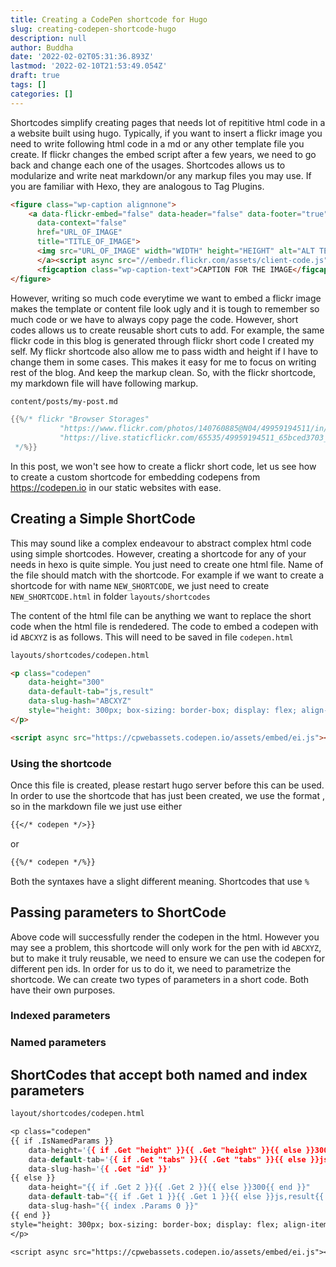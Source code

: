 ```yaml
---
title: Creating a CodePen shortcode for Hugo
slug: creating-codepen-shortcode-hugo
description: null
author: Buddha
date: '2022-02-02T05:31:36.893Z'
lastmod: '2022-02-10T21:53:49.054Z'
draft: true
tags: []
categories: []
---
```


Shortcodes simplify creating pages that needs lot of repititive html code in a a website built using hugo. Typically, if you want to insert a flickr image you need to write following html code in a md or any other template file you create. If flickr changes the embed script after a few years, we need to go back and change each one of the usages. Shortcodes allows us to modularize and write neat markdown/or any markup files you may use. If you are familiar with Hexo, they are analogous to Tag Plugins.

<!--more-->

```html
<figure class="wp-caption alignnone">
    <a data-flickr-embed="false" data-header="false" data-footer="true" onclick='return false'
      data-context="false"
      href="URL_OF_IMAGE"
      title="TITLE_OF_IMAGE">
      <img src="URL_OF_IMAGE" width="WIDTH" height="HEIGHT" alt="ALT TEXT OF IMAGE" />
      </a><script async src="//embedr.flickr.com/assets/client-code.js" charset="utf-8"></script>
      <figcaption class="wp-caption-text">CAPTION FOR THE IMAGE</figcaption>
</figure>
```

However, writing so much code everytime we want to embed a flickr image makes the template or content file look ugly and it is tough to remember so much code or we have to always copy page the code. However, short codes allows us to create reusable short cuts to add. For example, the same flickr code in this blog is generated through flickr short code I created my self. My flickr shortcode also allow me to pass width and height if I have to change them in some cases. This makes it easy for me to focus on writing rest of the blog. And keep the markup clean.
So, with the flickr shortcode, my markdown file will have following markup.

```md {title=true}
content/posts/my-post.md
```
```java
{{%/* flickr "Browser Storages"
           "https://www.flickr.com/photos/140760885@N04/49959194511/in/dateposted/"
           "https://live.staticflickr.com/65535/49959194511_65bced3703_z.jpg"
 */%}}
```

In this post, we won't see how to create a flickr short code, let us see how to create a custom shortcode for embedding codepens from https://codepen.io in our static websites with ease.

<!--more-->

## Creating a Simple ShortCode
This may sound like a complex endeavour to abstract complex html code using simple shortcodes. However, creating a shortcode for any of your needs in hexo is quite simple. You just need to create one html file. Name of the file should match with the shortcode. For example if we want to create a shortcode for with name `NEW_SHORTCODE`, we just need to create `NEW_SHORTCODE.html` in folder `layouts/shortcodes`

The content of the html file can be anything we want to replace the short code when the html file is rendedered. The code to embed a codepen with id `ABCXYZ` is as follows. This will need to be saved in file `codepen.html`

```html {title=true}
layouts/shortcodes/codepen.html
```
```html {linenos=true}
<p class="codepen" 
    data-height="300" 
    data-default-tab="js,result" 
    data-slug-hash="ABCXYZ" 
    style="height: 300px; box-sizing: border-box; display: flex; align-items: center; justify-content: center; border: 2px solid; margin: 1em 0; padding: 1em;">
</p>

<script async src="https://cpwebassets.codepen.io/assets/embed/ei.js"></script>

```

### Using the shortcode

Once this file is created, please restart hugo server before this can be used. In order to use the shortcode that has just been created, we use the format , so in the markdown file we just use either 
```md {linenos=false}
{{</* codepen */>}}
``` 
or 
```md {linenos=false}
{{%/* codepen */%}}
```

Both the syntaxes have a slight different meaning. Shortcodes that use `%` 

## Passing parameters to ShortCode

Above code will successfully render the codepen in the html. However you may see a problem, this shortcode will only work for the pen with id `ABCXYZ`, but to make it truly reusable, we need to ensure we can use the codepen for different pen ids. In order for us to do it, we need to parametrize the shortcode. We can create two types of parameters in a short code. Both have their own purposes. 

### Indexed parameters

### Named parameters

## ShortCodes that accept both named and index parameters 


```l {title=true}
layout/shortcodes/codepen.html
```
```l
<p class="codepen" 
{{ if .IsNamedParams }}
    data-height='{{ if .Get "height" }}{{ .Get "height" }}{{ else }}300{{ end }}' 
    data-default-tab='{{ if .Get "tabs" }}{{ .Get "tabs" }}{{ else }}js,result{{ end }}'
    data-slug-hash='{{ .Get "id" }}' 
{{ else }}
    data-height="{{ if .Get 2 }}{{ .Get 2 }}{{ else }}300{{ end }}" 
    data-default-tab="{{ if .Get 1 }}{{ .Get 1 }}{{ else }}js,result{{ end }}" 
    data-slug-hash="{{ index .Params 0 }}" 
{{ end }}
style="height: 300px; box-sizing: border-box; display: flex; align-items: center; justify-content: center; border: 2px solid; margin: 1em 0; padding: 1em;">
</p>

<script async src="https://cpwebassets.codepen.io/assets/embed/ei.js"></script>
```